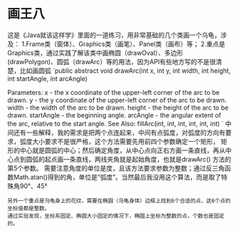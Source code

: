 # 画王八
这是《Java就该这样学》里面的一道练习，用非常基础的几个类画一个乌龟，涉及：
1.Frame类（窗体）、Graphics类（画笔）、Panel类（画布）等；
2.重点是Graphics类，通过实践了解该类中画椭圆（drawOval）、多边形(drawPolygon)、圆弧（drawArc）等的用法，因为API有些地方写的不是很清楚，比如画圆弧
`public abstract void drawArc​(int x,
                             int y,
                             int width,
                             int height,
                             int startAngle,
                             int arcAngle)
                             
Parameters:
    x - the x coordinate of the upper-left corner of the arc to be drawn.
    y - the y coordinate of the upper-left corner of the arc to be drawn.
    width - the width of the arc to be drawn.
    height - the height of the arc to be drawn.
    startAngle - the beginning angle.
    arcAngle - the angular extent of the arc, relative to the start angle.
See Also:
    fillArc(int, int, int, int, int, int) `
中间还有一些解释，我的需求是把两个点连起来，中间有点弧度，对弧度的方向有要求，弧度大小要求不是很严格，这个方法需要先用前四个参数确定一个矩形，
矩形的中心就是圆弧的中心；然后确定角度，从中心点向正右方画一条直线，再从中心点到圆弧的起点画一条直线，两线夹角就是起始角度，也就是drawArc()
方法的第5个参数。
    需要注意角度的单位是度，且该方法要求参数为整数；通过反三角函数Math.atan()得到的角，单位是“弧度”。当然最后我没用这个算法，而是取了特殊角90°、45°
	
	另外一个重点是乌龟身上的花纹，需要在椭圆（乌龟身体）边框上找到6个合适的点，这6个点的坐标值都是整数。
	通过实验发现，坐标系固定、椭圆大小固定的情况下，椭圆上坐标为整数的点，个数也是固定的。
